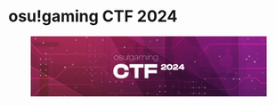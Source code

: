 # osu!gaming CTF 2024

<figure><img src="../../.gitbook/assets/image (1).png" alt=""><figcaption></figcaption></figure>
